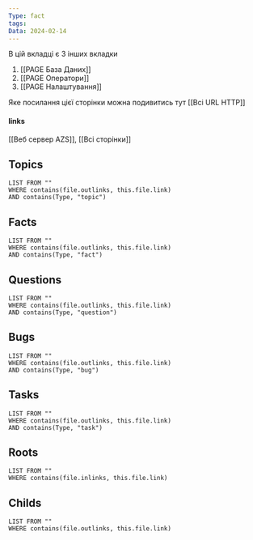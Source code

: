 ```yaml
---
Type: fact
tags: 
Data: 2024-02-14
---
```

В цій вкладці є 3 інших вкладки
1. [[PAGE База Даних]]
2. [[PAGE Оператори]]
3. [[PAGE Налаштування]]

Яке посилання цієї сторінки можна подивитись тут [[Всі URL HTTP]]
#### links
[[Веб сервер AZS]], [[Всі сторінки]]
## Topics
```dataview
LIST FROM ""
WHERE contains(file.outlinks, this.file.link)
AND contains(Type, "topic")
```
## Facts
```dataview
LIST FROM ""
WHERE contains(file.outlinks, this.file.link)
AND contains(Type, "fact")
```
## Questions
```dataview
LIST FROM ""
WHERE contains(file.outlinks, this.file.link)
AND contains(Type, "question")
```
## Bugs
```dataview
LIST FROM ""
WHERE contains(file.outlinks, this.file.link)
AND contains(Type, "bug")
```
## Tasks
```dataview
LIST FROM ""
WHERE contains(file.outlinks, this.file.link)
AND contains(Type, "task")
```
## Roots
```dataview
LIST FROM ""
WHERE contains(file.inlinks, this.file.link)
```

## Childs
```dataview
LIST FROM ""
WHERE contains(file.outlinks, this.file.link)
```
